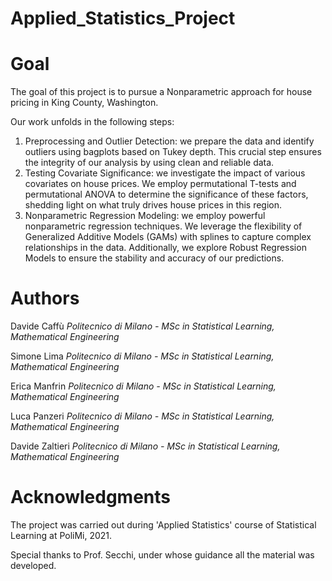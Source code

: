 # Applied_Statistics_Project

# Goal

The goal of this project is to pursue a Nonparametric approach for house pricing in King County, Washington.

Our work unfolds in the following steps:
1. Preprocessing and Outlier Detection: we prepare the data and identify outliers using bagplots based on Tukey depth. This crucial step ensures the integrity of our analysis by using clean and reliable data.
2. Testing Covariate Significance: we investigate the impact of various covariates on house prices. We employ permutational T-tests and permutational ANOVA to determine the significance of these factors, shedding light on what truly drives house prices in this region.
3. Nonparametric Regression Modeling: we employ powerful nonparametric regression techniques. We leverage the flexibility of Generalized Additive Models (GAMs) with splines to capture complex relationships in the data. Additionally, we explore Robust Regression Models to ensure the stability and accuracy of our predictions.

# Authors

Davide Caffù   *Politecnico di Milano - MSc in Statistical Learning, Mathematical Engineering*

Simone Lima    *Politecnico di Milano - MSc in Statistical Learning, Mathematical Engineering*

Erica Manfrin    *Politecnico di Milano - MSc in Statistical Learning, Mathematical Engineering*

Luca Panzeri    *Politecnico di Milano - MSc in Statistical Learning, Mathematical Engineering*

Davide Zaltieri    *Politecnico di Milano - MSc in Statistical Learning, Mathematical Engineering*

# Acknowledgments

The project was carried out during 'Applied Statistics' course of Statistical Learning at PoliMi, 2021. 

Special thanks to Prof. Secchi, under whose guidance all the material was developed.
